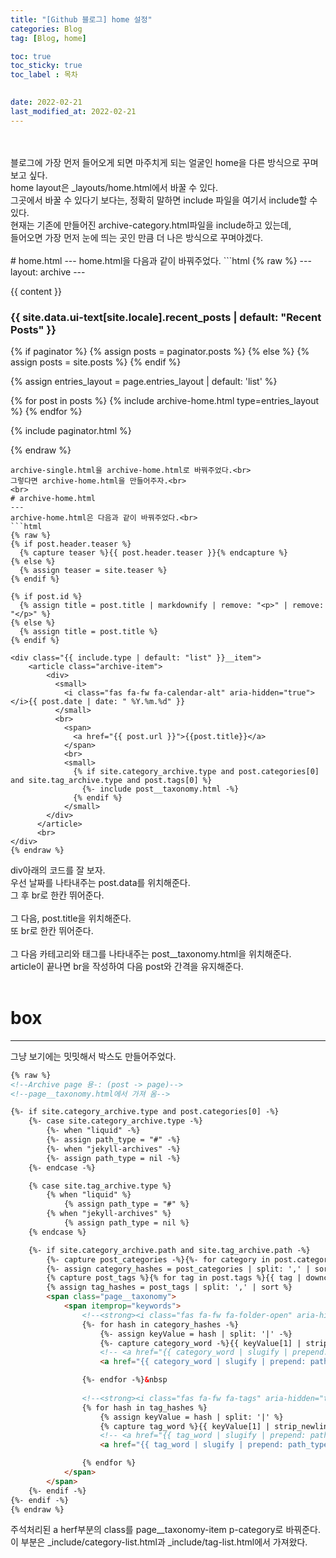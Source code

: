 ```yaml
---
title: "[Github 블로그] home 설정"
categories: Blog
tag: [Blog, home]

toc: true
toc_sticky: true
toc_label : 목차

 
date: 2022-02-21
last_modified_at: 2022-02-21
---
```

<br>
<br>
블로그에 가장 먼저 들어오게 되면 마주치게 되는 얼굴인 home을 다른 방식으로 꾸며보고 싶다.<br>
home layout은 _layouts/home.html에서 바꿀 수 있다.<br>
그곳에서 바꿀 수 있다기 보다는, 정확히 말하면 include 파일을 여기서 include할 수 있다.<br>
현재는 기존에 만들어진 archive-category.html파일을 include하고 있는데,<br>
들어오면 가장 먼저 눈에 띄는 곳인 만큼 더 나은 방식으로 꾸며야겠다.<br>
<br>
# home.html
---
home.html을 다음과 같이 바꿔주었다.
```html
{% raw %}
---
layout: archive
---

{{ content }}

<h3 class="archive__subtitle">{{ site.data.ui-text[site.locale].recent_posts | default: "Recent Posts" }}</h3>

{% if paginator %}
  {% assign posts = paginator.posts %}
{% else %}
  {% assign posts = site.posts %}
{% endif %}

{% assign entries_layout = page.entries_layout | default: 'list' %}
<div class="entries-{{ entries_layout }}">
  {% for post in posts %}
    {% include archive-home.html type=entries_layout %}
  {% endfor %}
</div>

{% include paginator.html %}

{% endraw %}
```
archive-single.html을 archive-home.html로 바꿔주었다.<br>
그렇다면 archive-home.html을 만들어주자.<br>
<br>
# archive-home.html
---
archive-home.html은 다음과 같이 바꿔주었다.<br>
```html
{% raw %}
{% if post.header.teaser %}
  {% capture teaser %}{{ post.header.teaser }}{% endcapture %}
{% else %}
  {% assign teaser = site.teaser %}
{% endif %}

{% if post.id %}
  {% assign title = post.title | markdownify | remove: "<p>" | remove: "</p>" %}
{% else %}
  {% assign title = post.title %}
{% endif %}

<div class="{{ include.type | default: "list" }}__item">
    <article class="archive-item">
        <div>
          <small>
            <i class="fas fa-fw fa-calendar-alt" aria-hidden="true"> </i>{{ post.date | date: " %Y.%m.%d" }}
          </small>
          <br>
            <span>
              <a href="{{ post.url }}">{{post.title}}</a>
            </span>
            <br>
            <small> 
              {% if site.category_archive.type and post.categories[0] and site.tag_archive.type and post.tags[0] %}
                {%- include post__taxonomy.html -%}
              {% endif %}
            </small>
        </div>
      </article>
      <br>
</div>
{% endraw %}
```
div아래의 코드를 잘 보자.<br>
우선 날짜를 나타내주는 post.data를 위치해준다.<br>
그 후 br로 한칸 뛰어준다.<br>
<br>
그 다음, post.title을 위치해준다.<br>
또 br로 한칸 뛰어준다.<br>
<br>
그 다음 카테고리와 태그를 나타내주는 post__taxonomy.html을 위치해준다.<br>
article이 끝나면 br을 작성하여 다음 post와 간격을 유지해준다.<br>
<br>
# box
---
그냥 보기에는 밋밋해서 박스도 만들어주었다.
```html
{% raw %}
<!--Archive page 용-: (post -> page)-->
<!--page__taxonomy.html에서 가져 옴-->

{%- if site.category_archive.type and post.categories[0] -%}
    {%- case site.category_archive.type -%}
        {%- when "liquid" -%}
        {%- assign path_type = "#" -%}
        {%- when "jekyll-archives" -%}
        {%- assign path_type = nil -%}
    {%- endcase -%}

    {% case site.tag_archive.type %}
        {% when "liquid" %}
            {% assign path_type = "#" %}
        {% when "jekyll-archives" %}
            {% assign path_type = nil %}
    {% endcase %}

    {%- if site.category_archive.path and site.tag_archive.path -%}
        {%- capture post_categories -%}{%- for category in post.categories -%}{{ category | downcase }}|{{ category }}{%- unless forloop.last -%},{%- endunless -%}{%- endfor -%}{%- endcapture -%}
        {%- assign category_hashes = post_categories | split: ',' | sort -%}
        {% capture post_tags %}{% for tag in post.tags %}{{ tag | downcase }}|{{ tag }}{% unless forloop.last %},{% endunless %}{% endfor %}{% endcapture %}
        {% assign tag_hashes = post_tags | split: ',' | sort %}
        <span class="page__taxonomy">
            <span itemprop="keywords">
                <!--<strong><i class="fas fa-fw fa-folder-open" aria-hidden="true"></i> {{ site.data.ui-text[site.locale].categories_label | default: "Categories:" }}--> </strong>
                {%- for hash in category_hashes -%}
                    {%- assign keyValue = hash | split: '|' -%}
                    {%- capture category_word -%}{{ keyValue[1] | strip_newlines }}{%- endcapture -%}
                    <!-- <a href="{{ category_word | slugify | prepend: path_type | prepend: site.category_archive.path | relative_url }}" class="page__taxonomy-item-category" rel="tag">{{ category_word }}</a>{%- unless forloop.last -%}<span class="sep"> </span>{%- endunless -%} -->
                    <a href="{{ category_word | slugify | prepend: path_type | prepend: site.category_archive.path | relative_url }}" class="page__taxonomy-item p-category" rel="tag">{{ category_word }}</a>{% unless forloop.last %}<span class="sep">, </span>{% endunless %}

                {%- endfor -%}&nbsp
                
                <!--<strong><i class="fas fa-fw fa-tags" aria-hidden="true"></i> {{ site.data.ui-text[site.locale].tags_label | default: "Tags:" }}--> </strong>
                {% for hash in tag_hashes %}
                    {% assign keyValue = hash | split: '|' %}
                    {% capture tag_word %}{{ keyValue[1] | strip_newlines }}{% endcapture %}
                    <!-- <a href="{{ tag_word | slugify | prepend: path_type | prepend: site.tag_archive.path | relative_url }}" class="page__taxonomy-item-tag" rel="tag">{{ tag_word }}</a>{% unless forloop.last %}<span class="sep"> </span>{% endunless %} -->
                    <a href="{{ tag_word | slugify | prepend: path_type | prepend: site.tag_archive.path | relative_url }}" class="page__taxonomy-item p-category" rel="tag">{{ tag_word }}</a>{% unless forloop.last %}<span class="sep">, </span>{% endunless %}

                {% endfor %}
            </span>
        </span>
    {%- endif -%}
{%- endif -%}
{% endraw %}
```
주석처리된 a herf부분의 class를 page__taxonomy-item p-category로 바꿔준다.<br>
이 부분은 _include/category-list.html과 _include/tag-list.html에서 가져왔다.<br>